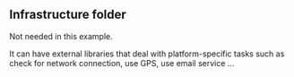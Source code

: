 ## Infrastructure folder

Not needed in this example. 

It can have external libraries that deal with platform-specific tasks such as check for network connection, use GPS, use email service …